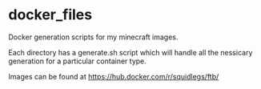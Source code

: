 # docker_files
Docker generation scripts for my minecraft images.

Each directory has a generate.sh script which will handle all the nessicary generation for a particular container type.


Images can be found at https://hub.docker.com/r/squidlegs/ftb/
